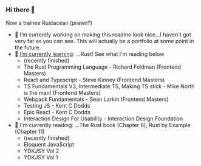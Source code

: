 ### Hi there 👋
Now a trainee Rustacean (prawn?)


- 🔭 I’m currently working on making this readme look nice...I haven't got very far as you can see. This will actually be a portfolio at some point in the future.
- 🌱 [I’m currently learning](https://frontendmasters.com/u/alunTurner/): ...Rust! See what I'm reading below
  -  (recently finished)
  -  The Rust Programming Language - Richard Feldman (Frontend Masters)
  -  React and Typescript - Steve Kinney (Frontend Masters)
  -  TS Fundamentals V3, Intermediate TS, Making TS stick - Mike North is the man! (Frontend Masters)
  -  Webpack Fundamentals - Sean Larkin (Frontend Masters)
  -  Testing JS - Kent C Dodds
  -  Epic React - Kent C Dodds
  -  Interaction Design For Usability - Interaction Design Foundation
- 📖 I'm currently reading: ...The Rust book (Chapter 8), Rust by Example (Chapter 11)
  - (recently finished)
  - Eloquent JavaScript
  - YDKJSY Vol 2
  - YDKJSY Vol 1

